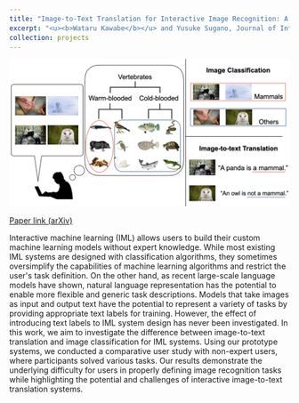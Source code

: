 ```yaml
---
title: "Image-to-Text Translation for Interactive Image Recognition: A Comparative User Study with Non-Expert Users"
excerpt: "<u><b>Wataru Kawabe</b></u> and Yusuke Sugano, Journal of Information Processing<br/>[Paper link (arXiv)](https://arxiv.org/abs/2305.06641)<br/><img src='/images/projects-1.png' width=600>"
collection: projects
---
```


<img src='/images/projects-1.png'>

[Paper link (arXiv)](https://arxiv.org/abs/2305.06641)

Interactive machine learning (IML) allows users to build their custom machine learning models without expert knowledge. While most existing IML systems are designed with classification algorithms, they sometimes oversimplify the capabilities of machine learning algorithms and restrict the user's task definition. On the other hand, as recent large-scale language models have shown, natural language representation has the potential to enable more flexible and generic task descriptions. Models that take images as input and output text have the potential to represent a variety of tasks by providing appropriate text labels for training. However, the effect of introducing text labels to IML system design has never been investigated. In this work, we aim to investigate the difference between image-to-text translation and image classification for IML systems. Using our prototype systems, we conducted a comparative user study with non-expert users, where participants solved various tasks. Our results demonstrate the underlying difficulty for users in properly defining image recognition tasks while highlighting the potential and challenges of interactive image-to-text translation systems.